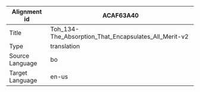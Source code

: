 |Alignment id | ACAF63A40
| --- | --- 
|Title | Toh_134-The_Absorption_That_Encapsulates_All_Merit-v2 
|Type | translation
|Source Language | bo
|Target Language | en-us